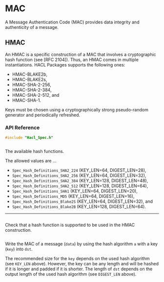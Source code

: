 # MAC

A Message Authentication Code (MAC) provides data integrity and authenticity of a message.

## HMAC

An HMAC is a specific construction of a MAC that involves a cryptographic hash function (see [RFC 2104]).
Thus, an HMAC comes in multiple instantiations.
HACL Packages supports the following ones:

* HMAC-BLAKE2b,
* HMAC-BLAKE2s,
* HMAC-SHA-2-256,
* HMAC-SHA-2-384,
* HMAC-SHA-2-512, and
* HMAC-SHA-1.

Keys must be chosen using a cryptographically strong pseudo-random generator and periodically refreshed.

### API Reference

```C
#include "Hacl_Spec.h"
```

```{doxygentypedef} Spec_Hash_Definitions_hash_alg
```

The available hash functions.

The allowed values are ...

* `Spec_Hash_Definitions_SHA2_224` (KEY_LEN=64, DIGEST_LEN=28),
* `Spec_Hash_Definitions_SHA2_256` (KEY_LEN=64, DIGEST_LEN=32),
* `Spec_Hash_Definitions_SHA2_384` (KEY_LEN=128, DIGEST_LEN=48),
* `Spec_Hash_Definitions_SHA2_512` (KEY_LEN=128, DIGEST_LEN=64),
* `Spec_Hash_Definitions_SHA1` (KEY_LEN=64, DIGEST_LEN=20),
* `Spec_Hash_Definitions_MD5` (KEY_LEN=64, DIGEST_LEN=16),
* `Spec_Hash_Definitions_Blake2S` (KEY_LEN=64, DIGEST_LEN=32), and
* `Spec_Hash_Definitions_Blake2B` (KEY_LEN=128, DIGEST_LEN=64).

--------------------------------------------------------------------------------

```{doxygenfunction} EverCrypt_HMAC_is_supported_alg
```

Check that a hash function is supported to be used in the HMAC construction.

```{doxygenfunction} EverCrypt_HMAC_compute
```

Write the MAC of a message (`data`) by using the hash algorithm `a` with a key (`key`) into `dst`.
 
The recommended size for the `key` depends on the used hash algorithm (see `KEY_LEN` above).
However, the key can be any length and will be hashed if it is longer and padded if it is shorter.
The length of `dst` depends on the output length of the used hash algorithm (see `DIGEST_LEN` above).

